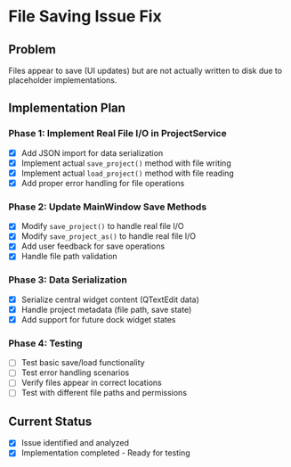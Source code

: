 # File Saving Issue Fix

## Problem
Files appear to save (UI updates) but are not actually written to disk due to placeholder implementations.

## Implementation Plan

### Phase 1: Implement Real File I/O in ProjectService
- [x] Add JSON import for data serialization
- [x] Implement actual `save_project()` method with file writing
- [x] Implement actual `load_project()` method with file reading
- [x] Add proper error handling for file operations

### Phase 2: Update MainWindow Save Methods
- [x] Modify `save_project()` to handle real file I/O
- [x] Modify `save_project_as()` to handle real file I/O
- [x] Add user feedback for save operations
- [x] Handle file path validation

### Phase 3: Data Serialization
- [x] Serialize central widget content (QTextEdit data)
- [x] Handle project metadata (file path, save state)
- [x] Add support for future dock widget states

### Phase 4: Testing
- [ ] Test basic save/load functionality
- [ ] Test error handling scenarios
- [ ] Verify files appear in correct locations
- [ ] Test with different file paths and permissions

## Current Status
- [x] Issue identified and analyzed
- [x] Implementation completed - Ready for testing
